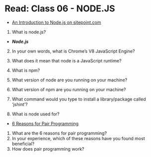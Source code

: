 # Read: Class 06 -  NODE.JS

- [An Introduction to Node.js on sitepoint.com](https://www.sitepoint.com/an-introduction-to-node-js/)

1. What is node.js?

- ***Node.js***

2. In your own words, what is Chrome’s V8 JavaScript Engine?

3. What does it mean that node is a JavaScript runtime?

4. What is npm?

5. What version of node are you running on your machine?

6. What version of npm are you running on your machine?

7. What command would you type to install a library/package called ‘jshint’?

8. What is node used for?

- [6 Reasons for Pair Programming](https://www.codefellows.org/blog/6-reasons-for-pair-programming/)

1. What are the 6 reasons for pair programming?
2. In your experience, which of these reasons have you found most beneficial?
3. How does pair programming work?

